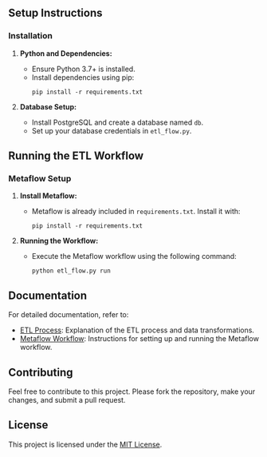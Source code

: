 
## Setup Instructions

### Installation

1. **Python and Dependencies:**
   - Ensure Python 3.7+ is installed.
   - Install dependencies using pip:
     ```
     pip install -r requirements.txt
     ```

2. **Database Setup:**
   - Install PostgreSQL and create a database named `db`.
   - Set up your database credentials in `etl_flow.py`.

## Running the ETL Workflow

### Metaflow Setup

1. **Install Metaflow:**
   - Metaflow is already included in `requirements.txt`. Install it with:
     ```
     pip install -r requirements.txt
     ```

2. **Running the Workflow:**
   - Execute the Metaflow workflow using the following command:
     ```
     python etl_flow.py run
     ```

## Documentation

For detailed documentation, refer to:

- [ETL Process](docs/ETL_Process.md): Explanation of the ETL process and data transformations.
- [Metaflow Workflow](docs/Metaflow.md): Instructions for setting up and running the Metaflow workflow.

## Contributing

Feel free to contribute to this project. Please fork the repository, make your changes, and submit a pull request.

## License

This project is licensed under the [MIT License](LICENSE).
